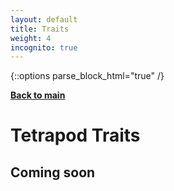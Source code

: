 ```yaml
---
layout: default
title: Traits
weight: 4
incognito: true
---
```


{::options parse_block_html="true" /}

[**Back to main**](http://vertlife.org/)

# Tetrapod Traits

## Coming soon